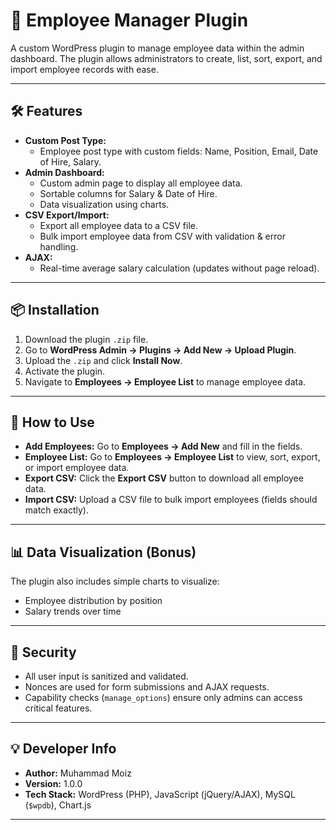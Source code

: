 # 📂 Employee Manager Plugin

A custom WordPress plugin to manage employee data within the admin dashboard. The plugin allows administrators to create, list, sort, export, and import employee records with ease.

---

## 🛠 Features

- **Custom Post Type:**
  - Employee post type with custom fields: Name, Position, Email, Date of Hire, Salary.
- **Admin Dashboard:**
  - Custom admin page to display all employee data.
  - Sortable columns for Salary & Date of Hire.
  - Data visualization using charts.
- **CSV Export/Import:**
  - Export all employee data to a CSV file.
  - Bulk import employee data from CSV with validation & error handling.
- **AJAX:**
  - Real-time average salary calculation (updates without page reload).

---

## 📦 Installation

1. Download the plugin `.zip` file.
2. Go to **WordPress Admin → Plugins → Add New → Upload Plugin**.
3. Upload the `.zip` and click **Install Now**.
4. Activate the plugin.
5. Navigate to **Employees → Employee List** to manage employee data.

---

## 📝 How to Use

- **Add Employees:** Go to **Employees → Add New** and fill in the fields.
- **Employee List:** Go to **Employees → Employee List** to view, sort, export, or import employee data.
- **Export CSV:** Click the **Export CSV** button to download all employee data.
- **Import CSV:** Upload a CSV file to bulk import employees (fields should match exactly).

---

## 📊 Data Visualization (Bonus)

The plugin also includes simple charts to visualize:

- Employee distribution by position
- Salary trends over time

---

## 🚨 Security

- All user input is sanitized and validated.
- Nonces are used for form submissions and AJAX requests.
- Capability checks (`manage_options`) ensure only admins can access critical features.

---

## 💡 Developer Info

- **Author:** Muhammad Moiz
- **Version:** 1.0.0
- **Tech Stack:** WordPress (PHP), JavaScript (jQuery/AJAX), MySQL (`$wpdb`), Chart.js

---
